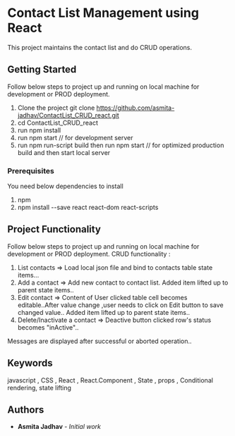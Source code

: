 # Contact List Management using React

This project maintains the contact list and do CRUD operations. 

## Getting Started

Follow below steps to project up and running on local machine for development or PROD deployment.
1. Clone the project git clone https://github.com/asmita-jadhav/ContactList_CRUD_react.git    
2. cd ContactList_CRUD_react
3. run npm install
4. run npm start      // for development server 
5. run npm run-script build   then run npm start // for optimized production build and then start local server

### Prerequisites

You need below dependencies to install 
1. npm
2. npm install --save react react-dom react-scripts


## Project Functionality

Follow below steps to project up and running on local machine for development or PROD deployment.
CRUD functionality :   
  1. List contacts  => Load local json file and bind to contacts table state items...
  2. Add a contact  => Add new contact to contact list. Added item lifted up to parent state items..
  3. Edit contact   => Content of User clicked table cell becomes editable..After value change ,user needs to click on Edit button to save changed value.. Added item lifted up to parent state items..
  4. Delete/Inactivate a contact   => Deactive button clicked row's status becomes "inActive".. 
  
  Messages are displayed after successful or aborted operation..
  
## Keywords

javascript , CSS , React , React.Component , State , props , Conditional rendering, state lifting 

## Authors

* **Asmita Jadhav** - *Initial work* 

